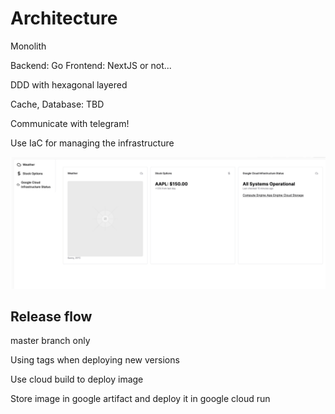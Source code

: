 # Architecture

Monolith

Backend: Go
Frontend: NextJS or not...

DDD with hexagonal layered

Cache, Database: TBD

Communicate with telegram!

Use IaC for managing the infrastructure

![poc](./assets/poc_view.png)

## Release flow

master branch only

Using tags when deploying new versions

Use cloud build to deploy image

Store image in google artifact and deploy it in google cloud run
